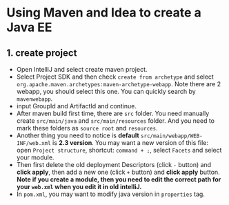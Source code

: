# Using Maven and Idea to create a Java EE

## 1. create project

-   Open IntelliJ and select create maven project.
-   Select Project SDK and then check `create from archetype` and select `org.apache.maven.archetypes:maven-archetype-webapp`. Note there are 2 webapp, you should select this one. You can quickly search by `mavenwebapp`.
-   input GroupId and ArtifactId and continue.
-   After maven build first time, there are `src` folder. You need manually create `src/main/java` and `src/main/resources` folder. And you need to mark these folders as `source root` and `resources`.
-   Another thing you need to notice is **default** `src/main/webapp/WEB-INF/web.xml` is **2.3 version**. You may want a new version of this file: open `Project structure`, shortcut: `command + ;`, select `Facets` and select your module. 
-   Then first delete the old deployment Descriptors (click `-` button) and **click apply**, then add a new one (click `+` button) and **click apply** button. **Note if you create a module, then you need to edit the correct path for your `web.xml` when you edit it in old intelliJ.**
-   In `pom.xml`, you may want to modify java version in `properties` tag.
